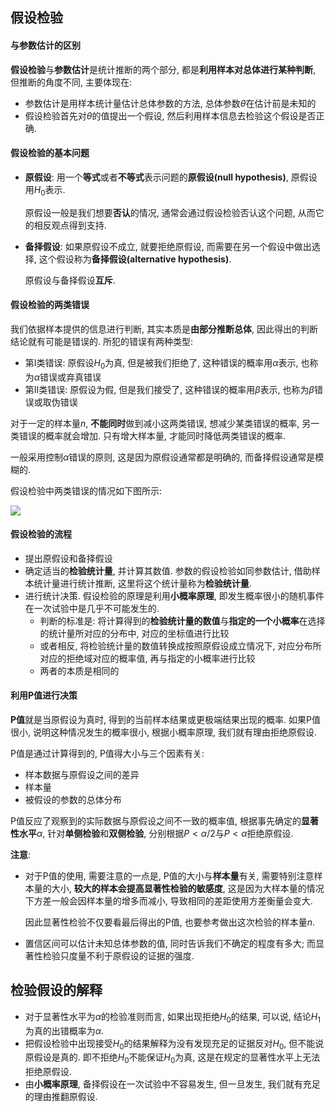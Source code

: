 ## 假设检验

#### 与参数估计的区别

**假设检验**与**参数估计**是统计推断的两个部分, 都是**利用样本对总体进行某种判断**, 但推断的角度不同, 主要体现在:

- 参数估计是用样本统计量估计总体参数的方法, 总体参数$\theta$在估计前是未知的
- 假设检验首先对$\theta$的值提出一个假设, 然后利用样本信息去检验这个假设是否正确.

#### 假设检验的基本问题

- **原假设**: 用一个**等式**或者**不等式**表示问题的**原假设(null hypothesis)**, 原假设用$H_0$表示.

  原假设一般是我们想要**否认**的情况, 通常会通过假设检验否认这个问题, 从而它的相反观点得到支持.

- **备择假设**: 如果原假设不成立, 就要拒绝原假设, 而需要在另一个假设中做出选择, 这个假设称为**备择假设(alternative hypothesis)**.

  原假设与备择假设**互斥**.

#### 假设检验的两类错误

我们依据样本提供的信息进行判断, 其实本质是**由部分推断总体**, 因此得出的判断结论就有可能是错误的. 所犯的错误有两种类型:

- 第I类错误: 原假设$H_0$为真, 但是被我们拒绝了, 这种错误的概率用$\alpha$表示, 也称为$\alpha$错误或弃真错误
- 第II类错误: 原假设为假, 但是我们接受了, 这种错误的概率用$\beta$表示, 也称为$\beta$错误或取伪错误

对于一定的样本量$n$, **不能同时**做到减小这两类错误, 想减少某类错误的概率, 另一类错误的概率就会增加. 只有增大样本量, 才能同时降低两类错误的概率.

一般采用控制$\alpha$错误的原则, 这是因为原假设通常都是明确的, 而备择假设通常是模糊的.

假设检验中两类错误的情况如下图所示:

![](http://1077.edu.jg.com.cn:81/forum/201407/04/144838natx4k9o31xxa89j.jpg)

#### 假设检验的流程

- 提出原假设和备择假设
- 确定适当的**检验统计量**, 并计算其数值. 参数的假设检验如同参数估计, 借助样本统计量进行统计推断, 这里将这个统计量称为**检验统计量**.
- 进行统计决策. 假设检验的原理是利用**小概率原理**, 即发生概率很小的随机事件在一次试验中是几乎不可能发生的.
  - 判断的标准是: 将计算得到的**检验统计量的数值**与**指定的一个小概率**在选择的统计量所对应的分布中, 对应的坐标值进行比较
  - 或者相反, 将检验统计量的数值转换成按照原假设成立情况下, 对应分布所对应的拒绝域对应的概率值, 再与指定的小概率进行比较
  - 两者的本质是相同的

#### 利用P值进行决策

**P值**就是当原假设为真时, 得到的当前样本结果或更极端结果出现的概率. 如果P值很小, 说明这种情况发生的概率很小, 根据小概率原理, 我们就有理由拒绝原假设.

P值是通过计算得到的, P值得大小与三个因素有关:

- 样本数据与原假设之间的差异
- 样本量
- 被假设的参数的总体分布

P值反应了观察到的实际数据与原假设之间不一致的概率值, 根据事先确定的**显著性水平**$\alpha$, 针对**单侧检验**和**双侧检验**, 分别根据$P<\alpha/2$与$P<\alpha$拒绝原假设.

**注意**:

- 对于P值的使用, 需要注意的一点是, P值的大小与**样本量**有关, 需要特别注意样本量的大小, **较大的样本会提高显著性检验的敏感度**, 这是因为大样本量的情况下方差一般会因样本量的增多而减小, 导致相同的差距使用方差衡量会变大.

  因此显著性检验不仅要看最后得出的P值, 也要参考做出这次检验的样本量$n$.

- 置信区间可以估计未知总体参数的值, 同时告诉我们不确定的程度有多大; 而显著性检验只度量不利于原假设的证据的强度.

## 检验假设的解释

- 对于显著性水平为$\alpha$的检验准则而言, 如果出现拒绝$H_0$的结果, 可以说, 结论$H_1$为真的出错概率为$\alpha$.
- 把假设检验中出现接受$H_0$的结果解释为没有发现充足的证据反对$H_0$, 但不能说原假设是真的. 即不拒绝$H_0$不能保证$H_0$为真, 这是在规定的显著性水平上无法拒绝原假设.
- 由**小概率原理**, 备择假设在一次试验中不容易发生, 但一旦发生, 我们就有充足的理由推翻原假设.

